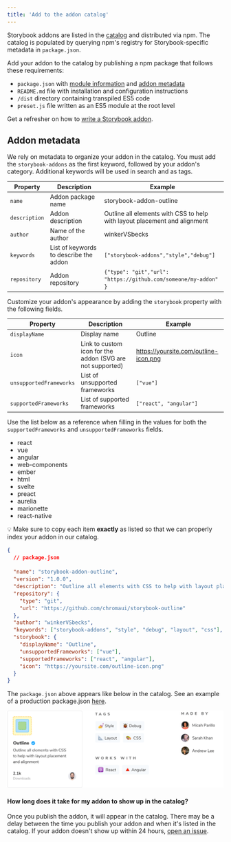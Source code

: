 ```yaml
---
title: 'Add to the addon catalog'
---
```


Storybook addons are listed in the [catalog](/addons) and distributed via npm. The catalog is populated by querying npm's registry for Storybook-specific metadata in `package.json`.

Add your addon to the catalog by publishing a npm package that follows these requirements:

- `package.json` with [module information](./writing-addons.md#get-started) and [addon metadata](#addon-metadata)
- `README.md` file with installation and configuration instructions
- `/dist` directory containing transpiled ES5 code
- `preset.js` file written as an ES5 module at the root level

<div class="aside">

Get a refresher on how to [write a Storybook addon](./writing-addons.md).

</div>

## Addon metadata

We rely on metadata to organize your addon in the catalog. You must add the <code>storybook-addons</code> as the first keyword, followed by your addon's category. Additional keywords will be used in search and as tags.

| Property      | Description                            | Example                                                                   |
| ------------- | -------------------------------------- | ------------------------------------------------------------------------- |
| `name`        | Addon package name                     | storybook-addon-outline                                                   |
| `description` | Addon description                      | Outline all elements with CSS to help with layout placement and alignment |
| `author`      | Name of the author                     | winkerVSbecks                                                             |
| `keywords`    | List of keywords to describe the addon | `["storybook-addons","style","debug"]`                                    |
| `repository`  | Addon repository                       | `{"type": "git","url": "https://github.com/someone/my-addon" }`           |

Customize your addon's appearance by adding the `storybook` property with the following fields.

| Property                | Description                                               | Example                               |
| ----------------------- | --------------------------------------------------------- | ------------------------------------- |
| `displayName`           | Display name                                              | Outline                               |
| `icon`                  | Link to custom icon for the addon (SVG are not supported) | https://yoursite.com/outline-icon.png |
| `unsupportedFrameworks` | List of unsupported frameworks                            | `["vue"]`                             |
| `supportedFrameworks`   | List of supported frameworks                              | `["react", "angular"]`                |

Use the list below as a reference when filling in the values for both the `supportedFrameworks` and `unsupportedFrameworks` fields.

- react
- vue
- angular
- web-components
- ember
- html
- svelte
- preact
- aurelia
- marionette
- react-native

<div class="aside">
💡 Make sure to copy each item <strong>exactly</strong> as listed so that we can properly index your addon in our catalog.
</div>

```json
{
  // package.json

  "name": "storybook-addon-outline",
  "version": "1.0.0",
  "description": "Outline all elements with CSS to help with layout placement and alignment",
  "repository": {
    "type": "git",
    "url": "https://github.com/chromaui/storybook-outline"
  },
  "author": "winkerVSbecks",
  "keywords": ["storybook-addons", "style", "debug", "layout", "css"],
  "storybook": {
    "displayName": "Outline",
    "unsupportedFrameworks": ["vue"],
    "supportedFrameworks": ["react", "angular"],
    "icon": "https://yoursite.com/outline-icon.png"
  }
}
```

The `package.json` above appears like below in the catalog. See an example of a production package.json [here](https://github.com/chromaui/storybook-outline/blob/main/package.json).

![Storybook addon in the catalog](./addon-display.png)

#### How long does it take for my addon to show up in the catalog?

Once you publish the addon, it will appear in the catalog. There may be a delay between the time you publish your addon and when it's listed in the catalog. If your addon doesn't show up within 24 hours, [open an issue](https://github.com/storybookjs/frontpage/issues).
